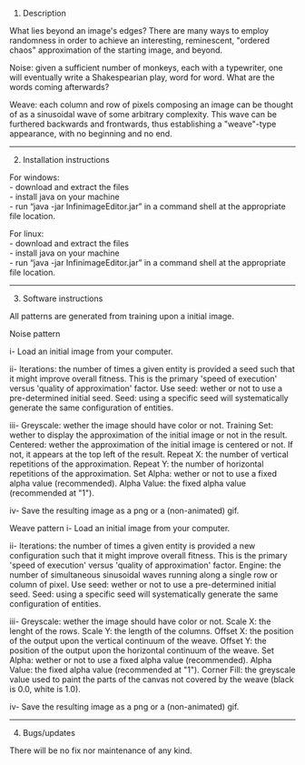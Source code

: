 1. Description

What lies beyond an image's edges? There are many ways to employ randomness in order to achieve an interesting, reminescent, "ordered chaos" approximation of the starting image, and beyond.

Noise: given a sufficient number of monkeys, each with a typewriter, one will eventually write a Shakespearian play, word for word. What are the words coming afterwards?

Weave: each column and row of pixels composing an image can be thought of as a sinusoidal wave of some arbitrary complexity. This wave can be furthered backwards and frontwards, thus establishing a "weave"-type appearance, with no beginning and no end.

---

2. Installation instructions

For windows:  
	- download and extract the files  
	- install java on your machine  
	- run “java -jar InfinimageEditor.jar” in a command shell at the appropriate file location.

For linux:  
	- download and extract the files  
	- install java on your machine  
	- run “java -jar InfinimageEditor.jar” in a command shell at the appropriate file location.

---

3. Software instructions

All patterns are generated from training upon a initial image.

Noise pattern

i- 	Load an initial image from your computer.

ii- 	Iterations: the number of times a given entity is provided a seed such that it might improve overall fitness. This is the primary 'speed of execution' versus 'quality of approximation' factor.
	Use seed: wether or not to use a pre-determined initial seed.
	Seed: using a specific seed will systematically generate the same configuration of entities.

iii- 	Greyscale: wether the image should have color or not.
	Training Set: wether to display the approximation of the initial image or not in the result.
	Centered: wether the approximation of the initial image is centered or not. If not, it appears at the top left of the result.
	Repeat X: the number of vertical repetitions of the approximation.
	Repeat Y: the number of horizontal repetitions of the approximation.
	Set Alpha: wether or not to use a fixed alpha value (recommended).
	Alpha Value: the fixed alpha value (recommended at "1").

iv- 	Save the resulting image as a png or a (non-animated) gif.

Weave pattern
i- 	Load an initial image from your computer.

ii- 	Iterations: the number of times a given entity is provided a new configuration such that it might improve overall fitness. This is the primary 'speed 	of execution' versus 'quality of approximation' factor.
	Engine: the number of simultaneous sinusoidal waves running along a single row or column of pixel.
	Use seed: wether or not to use a pre-determined initial seed.
	Seed: using a specific seed will systematically generate the same configuration of entities.

iii- 	Greyscale: wether the image should have color or not.
	Scale X: the lenght of the rows.
	Scale Y: the length of the columns.
	Offset X: the position of the output upon the vertical continuum of the weave.
	Offset Y: the position of the output upon the horizontal continuum of the weave.
	Set Alpha: wether or not to use a fixed alpha value (recommended).
	Alpha Value: the fixed alpha value (recommended at "1").
	Corner Fill: the greyscale value used to paint the parts of the canvas not covered by the weave (black is 0.0, white is 1.0).

iv- 	Save the resulting image as a png or a (non-animated) gif.


---

4. Bugs/updates

There will be no fix nor maintenance of any kind.
